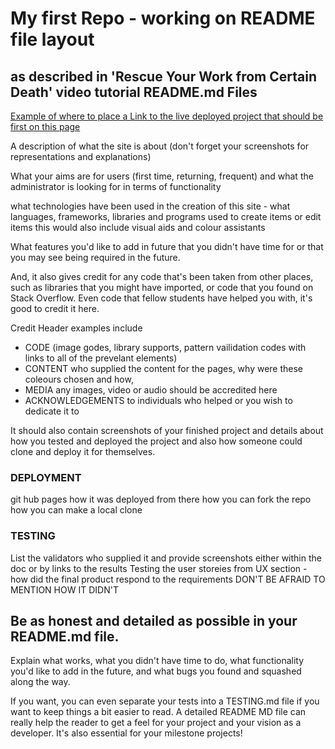 # My first Repo - working on README file layout
## as described in 'Rescue Your Work from Certain Death' video tutorial README.md Files

[Example of where to place a Link to the live deployed project that should be first on this page](https://codeinstitute.net)

A description of what the site is about (don't forget your screenshots for representations and explanations)

What your aims are for users (first time, returning, frequent) and what the administrator is looking for in terms of functionality


what technologies have been used in the creation of this site - what languages, frameworks, libraries and programs used to create items or edit items this would also include visual aids and colour assistants

 
What features you'd like to add in future that you didn't have time for or that you may see being required in the future.


And, it also gives credit for any code that's been taken from other places,
such as libraries that you might have imported, or code that you found on Stack Overflow.  Even code that fellow students have helped you with, it's good to credit it here.  

Credit Header examples include 
 - CODE  (image godes, library supports, pattern vailidation codes with links to all of the prevelant elements)
 - CONTENT  who supplied the content for the pages, why were these coleours chosen and how, 
 - MEDIA  any images, video or audio should be accredited here
 - ACKNOWLEDGEMENTS  to individuals who helped or you wish to dedicate it to


It should also contain screenshots of your finished project and details about how you
tested and deployed the project and also how someone could clone and deploy it for themselves.

### DEPLOYMENT
git hub pages how it was deployed from there
how you can fork the repo
how you can make a local clone

### TESTING
List the validators who supplied it and provide screenshots either within the doc or by links to the results
Testing the user storeies from UX section - how did the final product respond to the requirements DON'T BE AFRAID TO MENTION HOW IT DIDN'T

## Be as honest and detailed as possible in your README.md file.

Explain what works, what you didn't have time to do, what functionality
you'd like to add in the future, and what bugs you found and squashed along the way.

If you want, you can even separate your tests into a TESTING.md file if you want to keep
things a bit easier to read. A detailed README MD file can really help the reader to get a feel
for your project and your vision as a developer. It's also essential for your milestone projects!

